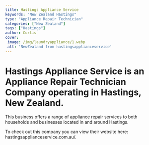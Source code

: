 ```yaml
---
title: Hastings Appliance Service
keywords: "New Zealand Hastings"
type: "Appliance Repair Technician"
categories: ["New Zealand"]
tags: ["Hastings"]
author: Curtis
cover:
 image: /img/laundryappliance/1.webp
 alt: 'NewZealand from hastingsapplianceservice'
---
```


# Hastings Appliance Service is an Appliance Repair Technician Company operating in Hastings, New Zealand.

This business offers a range of appliance repair services to both households and businesses located in and around Hastings.



To check out this company you can view their website here: hastingsapplianceservice.com.au/.
